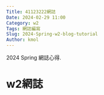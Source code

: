 ```yaml
---
Title: 41123222網誌
Date: 2024-02-29 11:00
Category: w2
Tags: 網誌編寫
Slug: 2024-Spring-w2-blog-tutorial
Author: kmol
---
```


2024 Spring 網誌心得.

<!-- PELICAN_END_SUMMARY -->

# w2網誌
